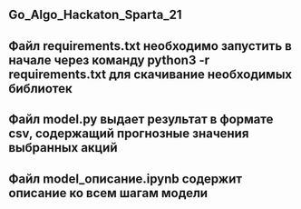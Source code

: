 ## Go_Algo_Hackaton_Sparta_21

## Файл requirements.txt необходимо запустить в начале через команду python3 -r requirements.txt для скачивание необходимых библиотек
## Файл model.py выдает результат в формате csv, содержащий прогнозные значения выбранных акций
## Файл model_описание.ipynb содержит описание ко всем шагам модели
